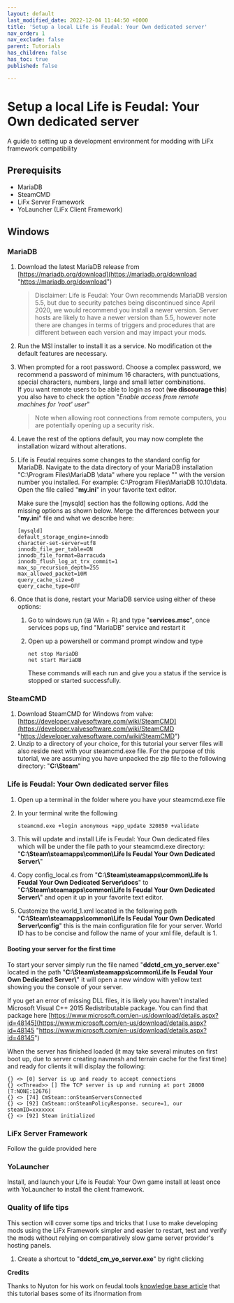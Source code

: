 ```yaml
---
layout: default
last_modified_date: 2022-12-04 11:44:50 +0000
title: 'Setup a local Life is Feudal: Your Own dedicated server'
nav_order: 1
nav_exclude: false
parent: Tutorials
has_children: false
has_toc: true
published: false

---
```

# Setup a local Life is Feudal: Your Own dedicated server

A guide to setting up a development environment for modding with LiFx framework compatibility

## Prerequisits

* MariaDB
* SteamCMD
* LiFx Server Framework
* YoLauncher (LiFx Client Framework)

## Windows

### MariaDB

1. Download the latest MariaDB release from [https://mariadb.org/download](https://mariadb.org/download "https://mariadb.org/download")

   > Disclaimer: Life is Feudal: Your Own recommends MariaDB version 5.5, but due to security patches being discontinued since April 2020, we would recommend you install a newer version. Server hosts are likely to have a newer version than 5.5, however note there are changes in terms of triggers and procedures that are different between each version and may impact your mods.
2. Run the MSI installer to install it as a service. No modification ot the default features are necessary.
3. When prompted for a root password. Choose a complex password, we recommend a password of minimum 16 characters, with punctuations, special characters, numbers, large and small letter combinations.  
   If you want remote users to be able to login as root (**we discourage this**) you also have to check the option "_Enable access from remote machines for 'root' user_"

   > Note when allowing root connections from remote computers, you are potentially opening up a security risk. 
4. Leave the rest of the options default, you may now complete the installation wizard without alterations.
5. Life is Feudal requires some changes to the standard config for MariaDB. Navigate to the data directory of your MariaDB installation "C:\\Program Files\\MariaDB <your version>\\data" where you replace "<our version>" with the version number you installed. For example: C:\\Program Files\\MariaDB 10.10\\data.   
   Open the file called "**my.ini**" in your favorite text editor.

     
   Make sure the \[mysqld\] section has the following options. Add the missing options as shown below. Merge the differences between your "**my.ini**" file and what we describe here:

       [mysqld]
       default_storage_engine=innodb
       character-set-server=utf8
       innodb_file_per_table=ON
       innodb_file_format=Barracuda
       innodb_flush_log_at_trx_commit=1
       max_sp_recursion_depth=255
       max_allowed_packet=10M
       query_cache_size=0
       query_cache_type=OFF
6. Once that is done, restart your MariaDB service using either of these options:
   1. Go to windows run (⊞ Win + R) and type "**services.msc**", once services pops up, find "MariaDB" service and restart it
   2. Open up a powershell or command prompt window and type

          net stop MariaDB
          net start MariaDB

      These commands will each run and give you a status if the service is stopped or started successfully.

### SteamCMD

1. Download SteamCMD for Windows from valve: [https://developer.valvesoftware.com/wiki/SteamCMD](https://developer.valvesoftware.com/wiki/SteamCMD "https://developer.valvesoftware.com/wiki/SteamCMD")
2. Unzip to a directory of your choice, for this tutorial your server files will also reside next with your steamcmd.exe file. For the purpose of this tutorial, we are assuming you have unpacked the zip file to the following directory: "**C:\\Steam**"

### Life is Feudal: Your Own dedicated server files

1. Open up a terminal in the folder where you have your steamcmd.exe file
2. In your terminal write the following

       steamcmd.exe +login anonymous +app_update 320850 +validate
3. This will update and install Life is Feudal: Your Own dedicated files which will be under the file path to your steamcmd.exe directory: "**C:\\Steam\\steamapps\\common\\Life Is Feudal Your Own Dedicated Server\\**"
4. Copy config_local.cs from "**C:\\Steam\\steamapps\\common\\Life Is Feudal Your Own Dedicated Server\\docs**" to "**C:\\Steam\\steamapps\\common\\Life Is Feudal Your Own Dedicated Server\\**" and open it up in your favorite text editor.

       
5. Customize the world_1.xml located in the following path "**C:\\Steam\\steamapps\\common\\Life Is Feudal Your Own Dedicated Server\\config**" this is the main configuration file for your server. World ID has to be concise and follow the name of your xml file, default is 1.

#### Booting your server for the first time

To start your server simply run the file named "**ddctd_cm_yo_server.exe**" located in the path "**C:\\Steam\\steamapps\\common\\Life Is Feudal Your Own Dedicated Server\\**" it will open a new window with yellow text showing you the console of your server. 

If you get an error of missing DLL files, it is likely you haven't installed Microsoft Visual C++ 2015 Redistributable package. You can find that package here [https://www.microsoft.com/en-us/download/details.aspx?id=48145](https://www.microsoft.com/en-us/download/details.aspx?id=48145 "https://www.microsoft.com/en-us/download/details.aspx?id=48145")

When the server has finished loaded (it may take several minutes on first boot up, due to server creating navmesh and terrain cache for the first time) and ready for clients it will display the following:

    {} <> [0] Server is up and ready to accept connections
    {} <<Thread>> [] The TCP server is up and running at port 28000 [T:NONE:12676]
    {} <> [74] CmSteam::onSteamServersConnected
    {} <> [92] CmSteam::onSteamPolicyResponse. secure=1, our steamID=xxxxxxx
    {} <> [92] Steam initialized

### LiFx Server Framework

Follow the guide provided here

### YoLauncher

Install, and launch your Life is Feudal: Your Own game install at least once with YoLauncher to install the client framework.

### Quality of life tips

This section will cover some tips and tricks that I use to make developing mods using the LiFx Framework simpler and easier to restart, test and verify the mods without relying on comparatively slow game server provider's hosting panels.

1. Create a shortcut to "**ddctd_cm_yo_server.exe**" by right clicking 

**Credits**

Thanks to Nyuton for his work on feudal.tools [knowledge base article](https://kb.feudal.tools/knowledge-base/setup-lifyo-dedicated-server-on-windows/) that this tutorial bases some of its ifnormation from